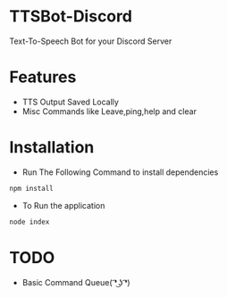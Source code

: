 # TTSBot-Discord
 Text-To-Speech Bot for your Discord Server

 # Features
   - TTS Output Saved Locally
   - Misc Commands like Leave,ping,help and clear

   # Installation
   - Run The Following Command to install dependencies
   ```sh
   npm install
   ```
   - To Run the application
   ```sh
   node index
   ```

 # TODO
   - Basic Command Queue( ͡❛ ͜ʖ ͡❛)
